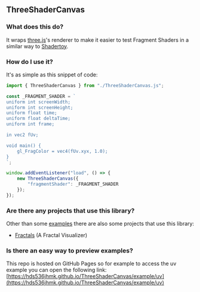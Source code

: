 ## ThreeShaderCanvas

### What does this do?

It wraps [three.js](https://threejs.org)'s renderer to make it easier to test Fragment Shaders in a similar way to [Shadertoy](https://www.shadertoy.com).

### How do I use it?

It's as simple as this snippet of code:
```JavaScript
import { ThreeShaderCanvas } from "./ThreeShaderCanvas.js";

const _FRAGMENT_SHADER = `
uniform int screenWidth;
uniform int screenHeight;
uniform float time;
uniform float deltaTime;
uniform int frame;

in vec2 fUv;

void main() {
    gl_FragColor = vec4(fUv.xyx, 1.0);
}
`;

window.addEventListener("load", () => {
    new ThreeShaderCanvas({
        "fragmentShader": _FRAGMENT_SHADER
    });
});
```

### Are there any projects that use this library?

Other than some [examples](./example) there are also some projects that use this library:
 - [Fractals](https://github.com/hds536jhmk/Fractals) (A Fractal Visualizer)

### Is there an easy way to preview examples?

This repo is hosted on GitHub Pages so for example to access the uv example you can open
the following link: [https://hds536jhmk.github.io/ThreeShaderCanvas/example/uv](https://hds536jhmk.github.io/ThreeShaderCanvas/example/uv)
